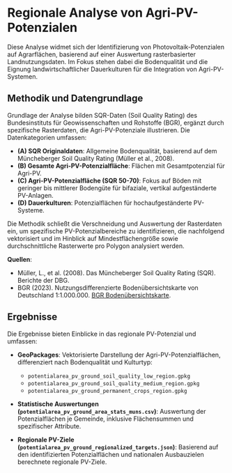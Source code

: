# Regionale Analyse von Agri-PV-Potenzialen

Diese Analyse widmet sich der Identifizierung von Photovoltaik-Potenzialen auf Agrarflächen, basierend auf einer Auswertung rasterbasierter Landnutzungsdaten. Im Fokus stehen dabei die Bodenqualität und die Eignung landwirtschaftlicher Dauerkulturen für die Integration von Agri-PV-Systemen.

## Methodik und Datengrundlage

Grundlage der Analyse bilden SQR-Daten (Soil Quality Rating) des Bundesinstituts für Geowissenschaften und Rohstoffe (BGR), ergänzt durch spezifische Rasterdaten, die Agri-PV-Potenziale illustrieren. Die Datenkategorien umfassen:

- **(A) SQR Originaldaten**: Allgemeine Bodenqualität, basierend auf dem Müncheberger Soil Quality Rating (Müller et al., 2008).
- **(B) Gesamte Agri-PV-Potenzialfläche**: Flächen mit Gesamtpotenzial für Agri-PV.
- **(C) Agri-PV-Potenzialfläche (SQR 50-70)**: Fokus auf Böden mit geringer bis mittlerer Bodengüte für bifaziale, vertikal aufgeständerte PV-Anlagen.
- **(D) Dauerkulturen**: Potenzialflächen für hochaufgeständerte PV-Systeme.

Die Methodik schließt die Verschneidung und Auswertung der Rasterdaten ein, um spezifische PV-Potenzialbereiche zu identifizieren, die nachfolgend vektorisiert und im Hinblick auf Mindestflächengröße sowie durchschnittliche Rasterwerte pro Polygon analysiert werden.

**Quellen**:
- Müller, L., et al. (2008). Das Müncheberger Soil Quality Rating (SQR). Berichte der DBG.
- BGR (2023). Nutzungsdifferenzierte Bodenübersichtskarte von Deutschland 1:1.000.000. [BGR Bodenübersichtskarte](https://www.bgr.bund.de/DE/Themen/Boden/Ressourcenbewertung/Ertragspotential/Ertragspotential_node.html).

## Ergebnisse

Die Ergebnisse bieten Einblicke in das regionale PV-Potenzial und umfassen:

- **GeoPackages**: Vektorisierte Darstellung der Agri-PV-Potenzialflächen, differenziert nach Bodenqualität und Kulturtyp:
  - `potentialarea_pv_ground_soil_quality_low_region.gpkg`
  - `potentialarea_pv_ground_soil_quality_medium_region.gpkg`
  - `potentialarea_pv_ground_permanent_crops_region.gpkg`

- **Statistische Auswertungen (`potentialarea_pv_ground_area_stats_muns.csv`)**: Auswertung der Potenzialflächen je Gemeinde, inklusive Flächensummen und spezifischer Attribute.

- **Regionale PV-Ziele (`potentialarea_pv_ground_regionalized_targets.json`)**: Basierend auf den identifizierten Potenzialflächen und nationalen Ausbauzielen berechnete regionale PV-Ziele.
